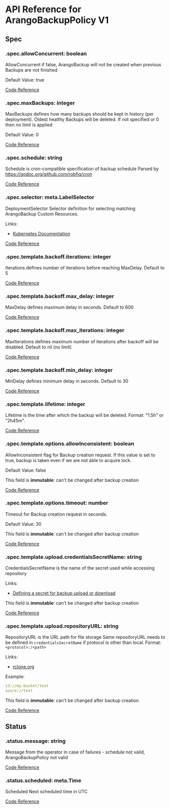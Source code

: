 # API Reference for ArangoBackupPolicy V1

## Spec

### .spec.allowConcurrent: boolean

AllowConcurrent if false, ArangoBackup will not be created when previous Backups are not finished

Default Value: true

[Code Reference](/pkg/apis/backup/v1/backup_policy_spec.go#L35)

### .spec.maxBackups: integer

MaxBackups defines how many backups should be kept in history (per deployment). Oldest healthy Backups will be deleted.
If not specified or 0 then no limit is applied

Default Value: 0

[Code Reference](/pkg/apis/backup/v1/backup_policy_spec.go#L43)

### .spec.schedule: string

Schedule is cron-compatible specification of backup schedule
Parsed by https://godoc.org/github.com/robfig/cron

[Code Reference](/pkg/apis/backup/v1/backup_policy_spec.go#L32)

### .spec.selector: meta.LabelSelector

DeploymentSelector Selector definition for selecting matching ArangoBackup Custom Resources.

Links:
* [Kubernetes Documentation](https://godoc.org/k8s.io/apimachinery/pkg/apis/meta/v1#LabelSelector)

[Code Reference](/pkg/apis/backup/v1/backup_policy_spec.go#L39)

### .spec.template.backoff.iterations: integer

Iterations defines number of iterations before reaching MaxDelay. Default to 5

[Code Reference](/pkg/apis/backup/v1/backup_spec_backoff.go#L31)

### .spec.template.backoff.max_delay: integer

MaxDelay defines maximum delay in seconds. Default to 600

[Code Reference](/pkg/apis/backup/v1/backup_spec_backoff.go#L29)

### .spec.template.backoff.max_iterations: integer

MaxIterations defines maximum number of iterations after backoff will be disabled. Default to nil (no limit)

[Code Reference](/pkg/apis/backup/v1/backup_spec_backoff.go#L33)

### .spec.template.backoff.min_delay: integer

MinDelay defines minimum delay in seconds. Default to 30

[Code Reference](/pkg/apis/backup/v1/backup_spec_backoff.go#L27)

### .spec.template.lifetime: integer

Lifetime is the time after which the backup will be deleted. Format: "1.5h" or "2h45m".

[Code Reference](/pkg/apis/backup/v1/backup_policy_spec.go#L61)

### .spec.template.options.allowInconsistent: boolean

AllowInconsistent flag for Backup creation request.
If this value is set to true, backup is taken even if we are not able to acquire lock.

Default Value: false

This field is **immutable**: can't be changed after backup creation

[Code Reference](/pkg/apis/backup/v1/backup_spec.go#L66)

### .spec.template.options.timeout: number

Timeout for Backup creation request in seconds.

Default Value: 30

This field is **immutable**: can't be changed after backup creation

[Code Reference](/pkg/apis/backup/v1/backup_spec.go#L61)

### .spec.template.upload.credentialsSecretName: string

CredentialsSecretName is the name of the secret used while accessing repository

Links:
* [Defining a secret for backup upload or download](/docs/backup-resource.md#defining-a-secret-for-backup-upload-or-download)

This field is **immutable**: can't be changed after backup creation

[Code Reference](/pkg/apis/backup/v1/backup_spec.go#L81)

### .spec.template.upload.repositoryURL: string

RepositoryURL is the URL path for file storage
Same repositoryURL needs to be defined in `credentialsSecretName` if protocol is other than local.
Format: `<protocol>:/<path>`

Links:
* [rclone.org](https://rclone.org/docs/#syntax-of-remote-paths)

Example:
```yaml
s3://my-bucket/test
azure://test
```

This field is **immutable**: can't be changed after backup creation

[Code Reference](/pkg/apis/backup/v1/backup_spec.go#L77)

## Status

### .status.message: string

Message from the operator in case of failures - schedule not valid, ArangoBackupPolicy not valid

[Code Reference](/pkg/apis/backup/v1/backup_policy_status.go#L33)

### .status.scheduled: meta.Time

Scheduled Next scheduled time in UTC

[Code Reference](/pkg/apis/backup/v1/backup_policy_status.go#L31)

